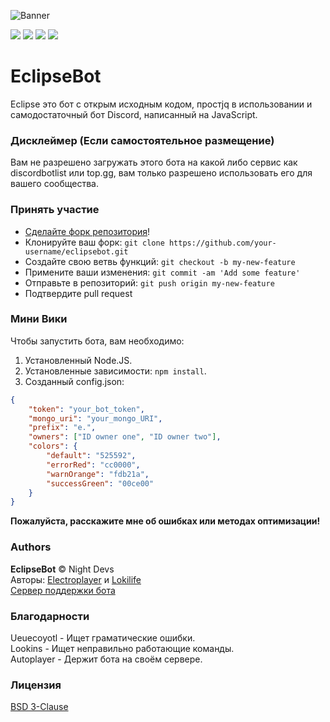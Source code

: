 ![Banner](https://cdn.discordapp.com/attachments/770009538543747084/789787031839965194/banner2.png)
<p align="center">

<a href="https://discord.gg/PHuvYMrvdr"><img src="https://img.shields.io/discord/769184583123730432?color=7289da&logo=discord&logoColor=white"></a>
<img src="https://img.shields.io/badge/made%20by-NightDevs-blue.svg" >
<img src="https://img.shields.io/github/stars/Lokilife/Eclipse.svg?style=flat">
<img src="https://img.shields.io/github/languages/top/Lokilife/Eclipse.svg">
</p>

# EclipseBot
Eclipse это бот с открым исходным кодом, простjq в использовании и самодостаточный бот Discord, написанный на JavaScript.

### Дисклеймер (Если самостоятельное размещение)
Вам не разрешено загружать этого бота на какой либо сервис как discordbotlist или top.gg, вам только разрешено использовать его для вашего сообщества.


### Принять участие
- [Сделайте форк репозитория](https://github.com/Elektroplayer/eclipsebot/fork)!
- Клонируйте ваш форк: `git clone https://github.com/your-username/eclipsebot.git`
- Создайте свою ветвь функций: `git checkout -b my-new-feature`
- Примените ваши изменения: `git commit -am 'Add some feature'`
- Отправьте в репозиторий: `git push origin my-new-feature`
- Подтвердите pull request

### Мини Вики

Чтобы запустить бота, вам необходимо:
1. Установленный Node.JS.
2. Установленные зависимости: `npm install`.
3. Созданный config.json:
```json
{
    "token": "your_bot_token",
    "mongo_uri": "your_mongo_URI",
    "prefix": "e.",
    "owners": ["ID owner one", "ID owner two"],
    "colors": {
        "default": "525592",
        "errorRed": "cc0000",
        "warnOrange": "fdb21a",
        "successGreen": "00ce00"
    }
}
```

**Пожалуйста, расскажите мне об ошибках или методах оптимизации!**

### Authors
**EclipseBot** © Night Devs<br>
Авторы: [Electroplayer](https://github.com/Elektroplayer) и [Lokilife](https://github.com/Lokilife)<br>
[Сервер поддержки бота](https://discord.gg/PHuvYMrvdr)

### Благодарности
Ueuecoyotl - Ищет граматические ошибки.<br>
Lookins - Ищет неправильно работающие команды.<br>
Autoplayer - Держит бота на своём сервере.<br>

### Лицензия
[BSD 3-Clause](./LICENSE)
